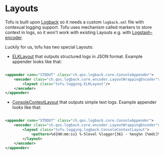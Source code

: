 # Layouts

Tofu is built upon [Logback](http://logback.qos.ch/) so it needs a custom `logback.xml` file with contexual logging
support. Tofu uses mechanism called markers to store context in logs, so it won't work with existing Layouts e.g.
with [Logstash-encoder](https://github.com/logstash/logstash-logback-encoder).

Luckily for us, tofu has two special Layouts:

* [ELKLayout](https://github.com/tofu-tf/tofu/blob/master/logging/layout/src/main/scala/tofu/logging/ELKLayout.scala)
  that outputs structured logs in JSON format. Example appender looks like that:

```xml

<appender name="STDOUT" class="ch.qos.logback.core.ConsoleAppender">
    <encoder class="ch.qos.logback.core.encoder.LayoutWrappingEncoder">
        <layout class="tofu.logging.ELKLayout"/>
    </encoder>
</appender>
  ```

* [ConsoleContextLayout](https://github.com/tofu-tf/tofu/blob/master/logging/layout/src/main/scala/tofu/logging/ConsoleContextLayout.scala)
  that outputs simple text logs. Example appender looks like that:

```xml

<appender name="STDOUT" class="ch.qos.logback.core.ConsoleAppender">
    <encoder class="ch.qos.logback.core.encoder.LayoutWrappingEncoder">
        <layout class="tofu.logging.logback.ConsoleContextLayout">
            <pattern>%d{HH:mm:ss} %-5level %logger{36} - %msg%n [%mdc]%n</pattern>
        </layout>
    </encoder>
</appender>
```